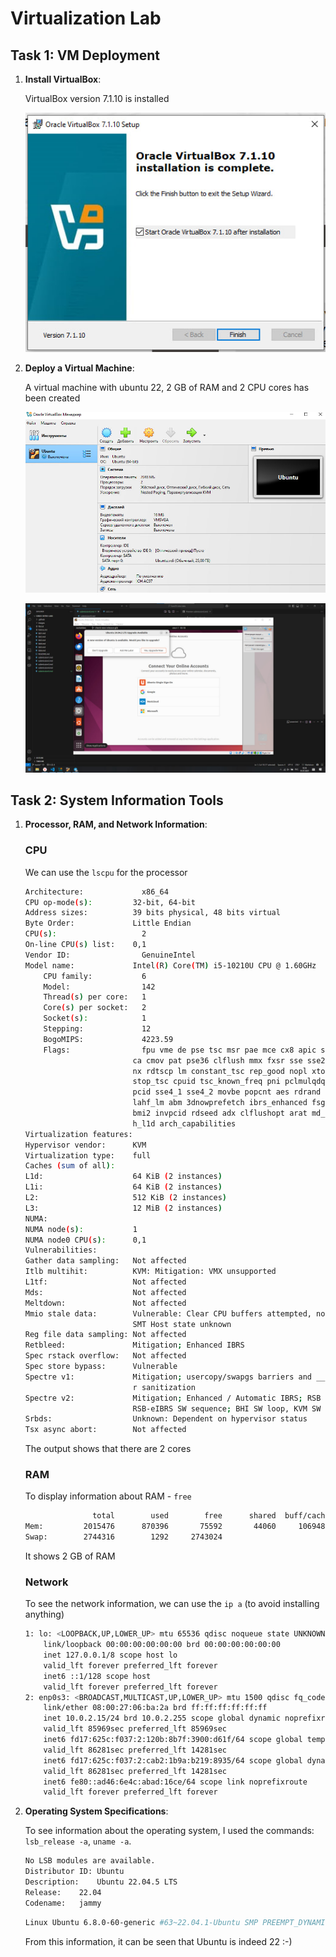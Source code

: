 # Virtualization Lab

## Task 1: VM Deployment

1. **Install VirtualBox**:

    VirtualBox version 7.1.10 is installed

    ![alt text](images/installed.jpg)

2. **Deploy a Virtual Machine**:

    A virtual machine with ubuntu 22, 2 GB of RAM and 2 CPU cores has been created

    ![alt text](images/system.jpg)

    ![alt text](images/vm_ubuntu.jpg)

## Task 2: System Information Tools

1. **Processor, RAM, and Network Information**:

    ### CPU

    We can use the `lscpu` for the processor

    ```bash
    Architecture:             x86_64
    CPU op-mode(s):         32-bit, 64-bit
    Address sizes:          39 bits physical, 48 bits virtual
    Byte Order:             Little Endian
    CPU(s):                   2
    On-line CPU(s) list:    0,1
    Vendor ID:                GenuineIntel
    Model name:             Intel(R) Core(TM) i5-10210U CPU @ 1.60GHz
        CPU family:           6
        Model:                142
        Thread(s) per core:   1
        Core(s) per socket:   2
        Socket(s):            1
        Stepping:             12
        BogoMIPS:             4223.59
        Flags:                fpu vme de pse tsc msr pae mce cx8 apic sep mtrr pge m
                            ca cmov pat pse36 clflush mmx fxsr sse sse2 ht syscall
                            nx rdtscp lm constant_tsc rep_good nopl xtopology non
                            stop_tsc cpuid tsc_known_freq pni pclmulqdq ssse3 cx16
                            pcid sse4_1 sse4_2 movbe popcnt aes rdrand hypervisor
                            lahf_lm abm 3dnowprefetch ibrs_enhanced fsgsbase bmi1
                            bmi2 invpcid rdseed adx clflushopt arat md_clear flus
                            h_l1d arch_capabilities
    Virtualization features:  
    Hypervisor vendor:      KVM
    Virtualization type:    full
    Caches (sum of all):      
    L1d:                    64 KiB (2 instances)
    L1i:                    64 KiB (2 instances)
    L2:                     512 KiB (2 instances)
    L3:                     12 MiB (2 instances)
    NUMA:                     
    NUMA node(s):           1
    NUMA node0 CPU(s):      0,1
    Vulnerabilities:          
    Gather data sampling:   Not affected
    Itlb multihit:          KVM: Mitigation: VMX unsupported
    L1tf:                   Not affected
    Mds:                    Not affected
    Meltdown:               Not affected
    Mmio stale data:        Vulnerable: Clear CPU buffers attempted, no microcode;
                            SMT Host state unknown
    Reg file data sampling: Not affected
    Retbleed:               Mitigation; Enhanced IBRS
    Spec rstack overflow:   Not affected
    Spec store bypass:      Vulnerable
    Spectre v1:             Mitigation; usercopy/swapgs barriers and __user pointe
                            r sanitization
    Spectre v2:             Mitigation; Enhanced / Automatic IBRS; RSB filling; PB
                            RSB-eIBRS SW sequence; BHI SW loop, KVM SW loop
    Srbds:                  Unknown: Dependent on hypervisor status
    Tsx async abort:        Not affected
    ```

    The output shows that there are 2 cores

    ### RAM

    To display information about RAM - `free`

    ```bash
                   total        used        free      shared  buff/cache   available
    Mem:         2015476      870396       75592       44060     1069488      946876
    Swap:        2744316        1292     2743024
    ```

    It shows 2 GB of RAM

    ### Network

    To see the network information, we can use the `ip a` (to avoid installing anything)

    ```bash
    1: lo: <LOOPBACK,UP,LOWER_UP> mtu 65536 qdisc noqueue state UNKNOWN group default qlen 1000
        link/loopback 00:00:00:00:00:00 brd 00:00:00:00:00:00
        inet 127.0.0.1/8 scope host lo
        valid_lft forever preferred_lft forever
        inet6 ::1/128 scope host 
        valid_lft forever preferred_lft forever
    2: enp0s3: <BROADCAST,MULTICAST,UP,LOWER_UP> mtu 1500 qdisc fq_codel state UP group default qlen 1000
        link/ether 08:00:27:06:ba:2a brd ff:ff:ff:ff:ff:ff
        inet 10.0.2.15/24 brd 10.0.2.255 scope global dynamic noprefixroute enp0s3
        valid_lft 85969sec preferred_lft 85969sec
        inet6 fd17:625c:f037:2:120b:8b7f:3900:d61f/64 scope global temporary dynamic 
        valid_lft 86281sec preferred_lft 14281sec
        inet6 fd17:625c:f037:2:cab2:1b9a:b219:8935/64 scope global dynamic mngtmpaddr noprefixroute 
        valid_lft 86281sec preferred_lft 14281sec
        inet6 fe80::ad46:6e4c:abad:16ce/64 scope link noprefixroute 
        valid_lft forever preferred_lft forever
    ```

2. **Operating System Specifications**:

    To see information about the operating system, I used the commands: `lsb_release -a`, `uname -a`.

    ```bash
    No LSB modules are available.
    Distributor ID:	Ubuntu
    Description:	Ubuntu 22.04.5 LTS
    Release:	22.04
    Codename:	jammy
    ```

    ```bash
    Linux Ubuntu 6.8.0-60-generic #63~22.04.1-Ubuntu SMP PREEMPT_DYNAMIC Tue Apr 22 19:00:15 UTC 2 x86_64 x86_64 x86_64 GNU/Linux
    ```

    From this information, it can be seen that Ubuntu is indeed 22 :-)

